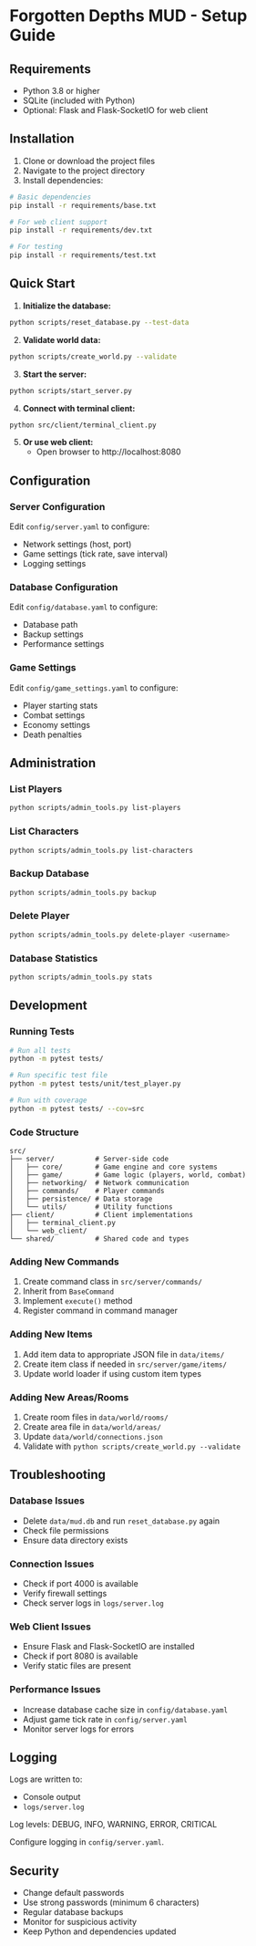 # Forgotten Depths MUD - Setup Guide

## Requirements

- Python 3.8 or higher
- SQLite (included with Python)
- Optional: Flask and Flask-SocketIO for web client

## Installation

1. Clone or download the project files
2. Navigate to the project directory
3. Install dependencies:

```bash
# Basic dependencies
pip install -r requirements/base.txt

# For web client support
pip install -r requirements/dev.txt

# For testing
pip install -r requirements/test.txt
```

## Quick Start

1. **Initialize the database:**
```bash
python scripts/reset_database.py --test-data
```

2. **Validate world data:**
```bash
python scripts/create_world.py --validate
```

3. **Start the server:**
```bash
python scripts/start_server.py
```

4. **Connect with terminal client:**
```bash
python src/client/terminal_client.py
```

5. **Or use web client:**
   - Open browser to http://localhost:8080

## Configuration

### Server Configuration
Edit `config/server.yaml` to configure:
- Network settings (host, port)
- Game settings (tick rate, save interval)
- Logging settings

### Database Configuration
Edit `config/database.yaml` to configure:
- Database path
- Backup settings
- Performance settings

### Game Settings
Edit `config/game_settings.yaml` to configure:
- Player starting stats
- Combat settings
- Economy settings
- Death penalties

## Administration

### List Players
```bash
python scripts/admin_tools.py list-players
```

### List Characters
```bash
python scripts/admin_tools.py list-characters
```

### Backup Database
```bash
python scripts/admin_tools.py backup
```

### Delete Player
```bash
python scripts/admin_tools.py delete-player <username>
```

### Database Statistics
```bash
python scripts/admin_tools.py stats
```

## Development

### Running Tests
```bash
# Run all tests
python -m pytest tests/

# Run specific test file
python -m pytest tests/unit/test_player.py

# Run with coverage
python -m pytest tests/ --cov=src
```

### Code Structure

```
src/
├── server/          # Server-side code
│   ├── core/        # Game engine and core systems
│   ├── game/        # Game logic (players, world, combat)
│   ├── networking/  # Network communication
│   ├── commands/    # Player commands
│   ├── persistence/ # Data storage
│   └── utils/       # Utility functions
├── client/          # Client implementations
│   ├── terminal_client.py
│   └── web_client/
└── shared/          # Shared code and types
```

### Adding New Commands

1. Create command class in `src/server/commands/`
2. Inherit from `BaseCommand`
3. Implement `execute()` method
4. Register command in command manager

### Adding New Items

1. Add item data to appropriate JSON file in `data/items/`
2. Create item class if needed in `src/server/game/items/`
3. Update world loader if using custom item types

### Adding New Areas/Rooms

1. Create room files in `data/world/rooms/`
2. Create area file in `data/world/areas/`
3. Update `data/world/connections.json`
4. Validate with `python scripts/create_world.py --validate`

## Troubleshooting

### Database Issues
- Delete `data/mud.db` and run `reset_database.py` again
- Check file permissions
- Ensure data directory exists

### Connection Issues
- Check if port 4000 is available
- Verify firewall settings
- Check server logs in `logs/server.log`

### Web Client Issues
- Ensure Flask and Flask-SocketIO are installed
- Check if port 8080 is available
- Verify static files are present

### Performance Issues
- Increase database cache size in `config/database.yaml`
- Adjust game tick rate in `config/server.yaml`
- Monitor server logs for errors

## Logging

Logs are written to:
- Console output
- `logs/server.log`

Log levels: DEBUG, INFO, WARNING, ERROR, CRITICAL

Configure logging in `config/server.yaml`.

## Security

- Change default passwords
- Use strong passwords (minimum 6 characters)
- Regular database backups
- Monitor for suspicious activity
- Keep Python and dependencies updated